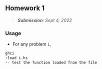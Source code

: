 ## Homework 1

> _**Submission**: Sept 4, 2022_

### Usage

- For any problem `i`,

```bash
ghci
:load i.hs
-- test the function loaded from the file
```
